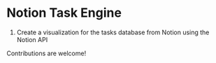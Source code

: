 # Notion Task Engine
1. Create a visualization for the tasks database from Notion using the Notion API

Contributions are welcome! 
